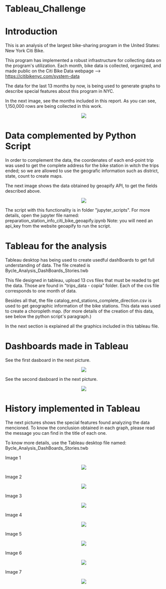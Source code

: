 # Tableau_Challenge


# Introduction

This is an analysis of the largest bike-sharing program in the United States:  New York Citi Bike.

This program has implemented a robust infrastructure for collecting data on the program's utilization. Each month, bike data is collected, organized, and made public on the Citi Bike Data webpage --> https://citibikenyc.com/system-data

The data for the last 13 months by now, is being used to generate graphs to describe special features about this program in NYC.

In the next image, see the months included in this report. As you can see, 
1,150,000 rows are being collected in this work.

 <p align="center"><img src="https://github.com/zuntaalejandra/Tableau_Challenge/blob/main/Images/Period%20of%20Data.png" /></p>


# Data complemented by Python Script

In order to complement the data, the coordenates of each end-point trip was used to get the complete address for the bike station in witch the trips ended; 
so we are allowed to use the geografic information such as district, state, count to create maps.

The next image shows the data obtained by geoapify API, to get the fields described above.

<p align="center"><img src="https://github.com/zuntaalejandra/Tableau_Challenge/blob/main/Images/Complete%20direction%20of%20each%20bike%20station%20obtained%20using%20the%20API%20geoapify.png
" /></p>

The script with this functionality is in folder "jupyter_scripts". For more details, open the jupyter file named: preparation_station_info_citi_bike_geoapify.ipynb 
Note: you will need an api_key from the website geoapify to run the script.


# Tableau for the analysis


Tableau desktop has being used to create usedful dashBoards to get full understanding of data. 
The file created is Bycle_Analysis_DashBoards_Stories.twb

This file designed in tableau, upload 13 cvs files that must be readed to get the data. Those are found in "trips_data - copia" folder. Each of the cvs file corresponds to one month of data.

Besides all that, the file catalog_end_stations_complete_direction.csv is used to get geographic information of the bike stations. This data was used to create a choropleth map. (for more details of the creation of this data, see below the  python script's paragraph.) 

In the next section is explained all the graphics included in this tableau file.

# Dashboards made in Tableau

See the first dasboard in the next picture.

<p align="center"><img src="https://github.com/zuntaalejandra/Tableau_Challenge/blob/main/Images/DashBoard%201.png" /></p>


See the second dasboard in the next picture.


<p align="center"><img src="https://github.com/zuntaalejandra/Tableau_Challenge/blob/main/Images/DashBoard%202.png" /></p>


# History implemented in Tableau

The next pictures shows the special features found analyzing the data mencioned. To know the conclusion obtained in each graph, please read the message you can find in the title of each one.

To know more details, use the Tableau desktop file named: Bycle_Analysis_DashBoards_Stories.twb


Image 1

<p align="center"><img src="https://github.com/zuntaalejandra/Tableau_Challenge/blob/main/Images/History%201.png" /></p>

Image 2

 <p align="center"><img src="https://github.com/zuntaalejandra/Tableau_Challenge/blob/main/Images/History%202.png" /></p>

Image 3

 <p align="center"><img src="https://github.com/zuntaalejandra/Tableau_Challenge/blob/main/Images/History%203.png" /></p>

Image 4

 <p align="center"><img src="https://github.com/zuntaalejandra/Tableau_Challenge/blob/main/Images/History%204.png" /></p>

Image 5

 <p align="center"><img src="https://github.com/zuntaalejandra/Tableau_Challenge/blob/main/Images/History%205.png" /></p>

Image 6

 <p align="center"><img src="https://github.com/zuntaalejandra/Tableau_Challenge/blob/main/Images/History%206.png" /></p>

Image 7

 <p align="center"><img src="https://github.com/zuntaalejandra/Tableau_Challenge/blob/main/Images/History%207.png" /></p>
